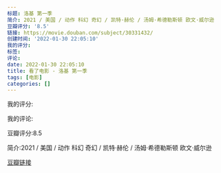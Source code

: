 ```yaml
---
标题: 洛基 第一季
简介: 2021 / 美国 / 动作 科幻 奇幻 / 凯特·赫伦 / 汤姆·希德勒斯顿 欧文·威尔逊
豆瓣评分: '8.5'
链接: https://movie.douban.com/subject/30331432/
创建时间: '2022-01-30 22:05:10'
我的评分:
标签:
评论:
date: 2022-01-30 22:05:10
title: 看了电影 - 洛基 第一季
tags: [电影]
categories: []
---
```


我的评分:

我的评论:

豆瓣评分:8.5

简介:2021 / 美国 / 动作 科幻 奇幻 / 凯特·赫伦 / 汤姆·希德勒斯顿 欧文·威尔逊

[豆瓣链接](https://movie.douban.com/subject/30331432/)

